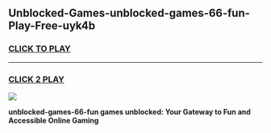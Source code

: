 
## Unblocked-Games-unblocked-games-66-fun-Play-Free-uyk4b
<h3>
<a href="https://premium76.site?title=unblocked-games-66-fun&ref=23A">CLICK TO PLAY</a></h3>
<hr>

<h3>
<a href="https://premium76.site?title=unblocked-games-66-fun&ref=23A">CLICK 2 PLAY</a>
  
</h3>

<a href="https://premium76.site?title=unblocked-games-66-fun&ref=23A"><img src="https://clearcache.store/games.png"></a>


**unblocked-games-66-fun games unblocked: Your Gateway to Fun and Accessible Online Gaming**
